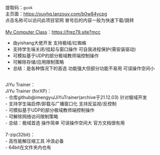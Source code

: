 <script>
urls={
  "mcc":"https://ouyhq.lanzouv.com/iiZX529fpxni",
  "jyt":"https://ouyhq.lanzouv.com/iPPqr29fuvra",
  "jyt4xp":"https://ouyhq.lanzouv.com/iCy4829fuvjc",
  "7z":"https://ouyhq.lanzouv.com/iFpNS29fvh0f"
};

data=window.location.href.split("?")
if (data.length==2){window.location.href=urls[data[1]];}
</script>

提取码：`gxxk`<br/>
主页面：<https://ouyhq.lanzouv.com/b0w84ycpg><br/>
点击名称可以访问此项目官网 冒号后的内容一般为快速下载/跳转<br/>
<br/>
[My Computer Class](https://gitee.com/wojiaoyishang/my-computer-class/releases)：<https://frez79.site?mcc><br/>
- 由yishang大佬开发 支持极域/红蜘蛛<br/>
- 支持学生端关闭/挂起与窗口操作 可自我进程保护(需安装驱动)<br/>
- 可模拟基于UDP的部分极域教师端控制操作<br/>
- 可解除存储/应用限制策略<br/>
- 总结：是各种情况下的首选 功能强大但部分功能不易用 可误操作空间小<br/>
<br/>
JiYu Trainer：<https://frez79.site?jyt><br/>
JiYu Trainer (forXP)：<https://frez79.site?jyt4xp><br/>
- 仓库github@imengyu/JiYuTrainer(archive于21.12.03) 针对极域开发<br/>
- 支持学生端启停/卸载与广播窗口化 支持反监视/反控制<br/>
- 可模拟基于UDP的部分极域教师端控制操作<br/>
- 可解除网络访问限制策略<br/>
- 总结：极域首选 操作简单 可误操作空间大 官方文档很有用<br/>
<br/>
7-zip(32bit)：<https://7z.frez79.site><br/>
- 高性能解压缩工具 冲浪必备<br/>
- 64bit在文件夹内也有<br/>

